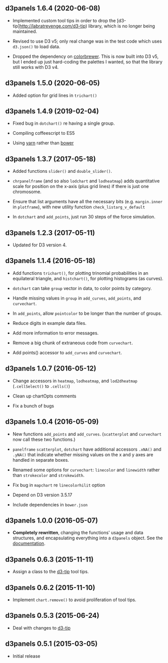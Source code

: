 ## d3panels 1.6.4 (2020-06-08)

- Implemented custom tool tips in order to drop the
  [d3-tip]http://labratrevenge.com/d3-tip) library, which is no longer
  being maintained.

- Revised to use D3 v5; only real change was in the test code which
  uses `d3.json()` to load data.

- Dropped the dependency on
  [colorbrewer](https://github.com/jeanlauliac/colorbrewer).
  This is now built into D3 v5, but I ended up just hard-coding the
  palettes I wanted, so that the library still works with D3 v4.


## d3panels 1.5.0 (2020-06-05)

- Added option for grid lines in `trichart()`


## d3panels 1.4.9 (2019-02-04)

- Fixed bug in `dotchart()` re having a single group.

- Compiling coffeescript to ES5

- Using [yarn](https://yarnpkg.com) rather than [bower](https://bower.io)


## d3panels 1.3.7 (2017-05-18)

- Added functions `slider()` and `double_slider()`.

- `chrpanelframe` (and so also `lodchart` and `lodheatmap`) adds
  quantitative scale for position on the x-axis (plus grid lines) if
  there is just one chromosome.

- Ensure that list arguments have all the necessary bits
  (e.g. `margin.inner` in `plotframe`),
  with new utility function `check_listarg_v_default`

- In `dotchart` and `add_points`, just run 30 steps of the force
  simulation.


## d3panels 1.2.3 (2017-05-11)

- Updated for D3 version 4.


## d3panels 1.1.4 (2016-05-18)

- Add functions `trichart()`, for plotting trinomial probabilities in an
  equilateral triangle, and `histchart()`, for plotting histograms (as
  curves).

- `dotchart` can take `group` vector in data, to color points by category.

- Handle missing values in `group` in `add_curves`, `add_points`, and
  `curvechart`.

- In `add_points`, allow `pointcolor` to be longer than the number of
  groups.

- Reduce digits in example data files.

- Add more information to error messages.

- Remove a big chunk of extraneous code from `curvechart`.

- Add points() accessor to `add_curves` and `curvechart`.


## d3panels 1.0.7 (2016-05-12)

- Change accessors in `heatmap`, `lodheatmap`, and `lod2dheatmap`
  (`.cellSelect()` to `.cells()`)

- Clean up chartOpts comments

- Fix a bunch of bugs


## d3panels 1.0.4 (2016-05-09)

- New functions `add_points` and `add_curves`. (`scatterplot`
  and `curvechart` now call these two functions.)

- `panelframe` `scatterplot`, `dotchart` have additional accessors
  `.xNA()` and `.yNA()` that indicate whether missing values on the x
  and y axes are handled in separate boxes.

- Renamed some options for `curvechart`: `linecolor` and `linewidth`
  rather than `strokecolor` and `strokewidth`.

- Fix bug in `mapchart` re `linecolorhilit` option

- Depend on D3 version 3.5.17

- Include dependencies in `bower.json`


## d3panels 1.0.0 (2016-05-07)

- **Completely rewritten**, changing the functions' usage and data
  structures, and encapsulating everything into a `d3panels` object.
  See the [documentation](https://github.com/kbroman/d3panels/tree/master/doc).


## d3panels 0.6.3 (2015-11-11)

- Assign a class to the [d3-tip](https://github.com/Caged/d3-tip) tool tips.


## d3panels 0.6.2 (2015-11-10)

- Implement `chart.remove()` to avoid proliferation of tool tips.


## d3panels 0.5.3 (2015-06-24)

- Deal with changes to [d3-tip](https://github.com/Caged/d3-tip)


## d3panels 0.5.1 (2015-03-05)

- Initial release
